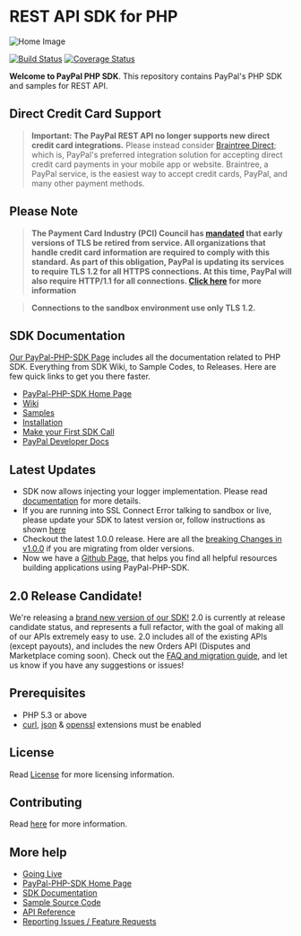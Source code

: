 # REST API SDK for PHP

![Home Image](https://raw.githubusercontent.com/wiki/paypal/PayPal-PHP-SDK/images/homepage.jpg)

[![Build Status](https://travis-ci.org/paypal/PayPal-PHP-SDK.svg?branch=master)](https://travis-ci.org/paypal/PayPal-PHP-SDK)
[![Coverage Status](https://coveralls.io/repos/paypal/PayPal-PHP-SDK/badge.svg?branch=master)](https://coveralls.io/r/paypal/PayPal-PHP-SDK?branch=master)

__Welcome to PayPal PHP SDK__. This repository contains PayPal's PHP SDK and samples for REST API.

## Direct Credit Card Support
> **Important: The PayPal REST API no longer supports new direct credit card integrations.**  Please instead consider [Braintree Direct](https://www.braintreepayments.com/products/braintree-direct); which is, PayPal's preferred integration solution for accepting direct credit card payments in your mobile app or website. Braintree, a PayPal service, is the easiest way to accept credit cards, PayPal, and many other payment methods.

## Please Note

> **The Payment Card Industry (PCI) Council has [mandated](https://blog.pcisecuritystandards.org/migrating-from-ssl-and-early-tls) that early versions of TLS be retired from service.  All organizations that handle credit card information are required to comply with this standard. As part of this obligation, PayPal is updating its services to require TLS 1.2 for all HTTPS connections. At this time, PayPal will also require HTTP/1.1 for all connections. [Click here](https://github.com/paypal/tls-update) for more information**

> **Connections to the sandbox environment use only TLS 1.2.**

## SDK Documentation

[Our PayPal-PHP-SDK Page](http://paypal.github.io/PayPal-PHP-SDK/) includes all the documentation related to PHP SDK. Everything from SDK Wiki, to Sample Codes, to Releases. Here are few quick links to get you there faster.

* [PayPal-PHP-SDK Home Page](https://paypal.github.io/PayPal-PHP-SDK/)
* [Wiki](https://github.com/paypal/PayPal-PHP-SDK/wiki)
* [Samples](https://paypal.github.io/PayPal-PHP-SDK/sample/)
* [Installation](https://github.com/paypal/PayPal-PHP-SDK/wiki/Installation)
* [Make your First SDK Call](https://github.com/paypal/PayPal-PHP-SDK/wiki/Making-First-Call)
* [PayPal Developer Docs](https://developer.paypal.com/docs/)

## Latest Updates

- SDK now allows injecting your logger implementation. Please read [documentation](https://github.com/paypal/PayPal-PHP-SDK/wiki/Custom-Logger) for more details.
- If you are running into SSL Connect Error talking to sandbox or live, please update your SDK to latest version or, follow instructions as shown [here](https://github.com/paypal/PayPal-PHP-SDK/issues/474)
- Checkout the latest 1.0.0 release. Here are all the [breaking Changes in v1.0.0](https://github.com/paypal/PayPal-PHP-SDK/wiki/Breaking-Changes---1.0.0) if you are migrating from older versions.
- Now we have a [Github Page](https://paypal.github.io/PayPal-PHP-SDK/), that helps you find all helpful resources building applications using PayPal-PHP-SDK.

## 2.0 Release Candidate!
We're releasing a [brand new version of our SDK!](https://github.com/paypal/PayPal-php-SDK/tree/2.0-beta) 2.0 is currently at release candidate status, and represents a full refactor, with the goal of making all of our APIs extremely easy to use. 2.0 includes all of the existing APIs (except payouts), and includes the new Orders API (Disputes and Marketplace coming soon). Check out the [FAQ and migration guide](https://github.com/paypal/PayPal-php-SDK/tree/2.0-beta/docs), and let us know if you have any suggestions or issues!

## Prerequisites

   - PHP 5.3 or above
   - [curl](https://secure.php.net/manual/en/book.curl.php), [json](https://secure.php.net/manual/en/book.json.php) & [openssl](https://secure.php.net/manual/en/book.openssl.php) extensions must be enabled


## License

Read [License](LICENSE) for more licensing information.

## Contributing

Read [here](CONTRIBUTING.md) for more information.

## More help
   * [Going Live](https://github.com/paypal/PayPal-PHP-SDK/wiki/Going-Live)
   * [PayPal-PHP-SDK Home Page](http://paypal.github.io/PayPal-PHP-SDK/)
   * [SDK Documentation](https://github.com/paypal/PayPal-PHP-SDK/wiki)
   * [Sample Source Code](http://paypal.github.io/PayPal-PHP-SDK/sample/)
   * [API Reference](https://developer.paypal.com/webapps/developer/docs/api/)
   * [Reporting Issues / Feature Requests](https://github.com/paypal/PayPal-PHP-SDK/issues)
